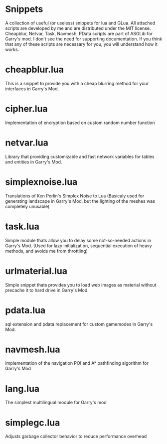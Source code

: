 # Snippets
A collection of useful (or useless) snippets for lua and GLua.
All attached scripts are developed by me and are distributed under the MIT license.
Cheapblur, Netvar, Task, Navmesh, PData scripts are part of ASGLib for Garry's mod.
I don't see the need for supporting documentation. If you think that any of these scripts are necessary for you, you will understand how it works.

# cheapblur.lua
This is a snippet to provide you with a cheap blurring method for your interfaces in Garry's Mod.
# cipher.lua
Implementation of encryption based on custom random number function
# netvar.lua
Library that providing customizable and fast network variables for tables and entities in Garry's Mod.
# simplexnoise.lua
Translations of Ken Perlin's Simplex Noise to Lua (Basicaly used for generating landscape in Garry's Mod, but the lighting of the meshes was completely unusable)
# task.lua
Simple module thats allow you to delay some not-so-needed actions in Garry's Mod. (Used for lazy initialization, sequential execution of heavy methods, and avoids me from throttling)
# urlmaterial.lua
Simple snippet thats provides you to load web images as material without precache it to hard drive in Garry's Mod.
# pdata.lua
sql extension and pdata replacement for custom gamemodes in Garry's Mod.
# navmesh.lua
Implementation of the navigation POI and A* pathfinding algorithm for Garry's Mod
# lang.lua
The simplest multilingual module for Garry's mod
# simplegc.lua
Adjusts garbage collector behavior to reduce performance overhead
